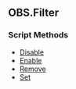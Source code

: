 ## OBS.Filter


### Script Methods


* [Disable](Disable.md)
* [Enable](Enable.md)
* [Remove](Remove.md)
* [Set](Set.md)
